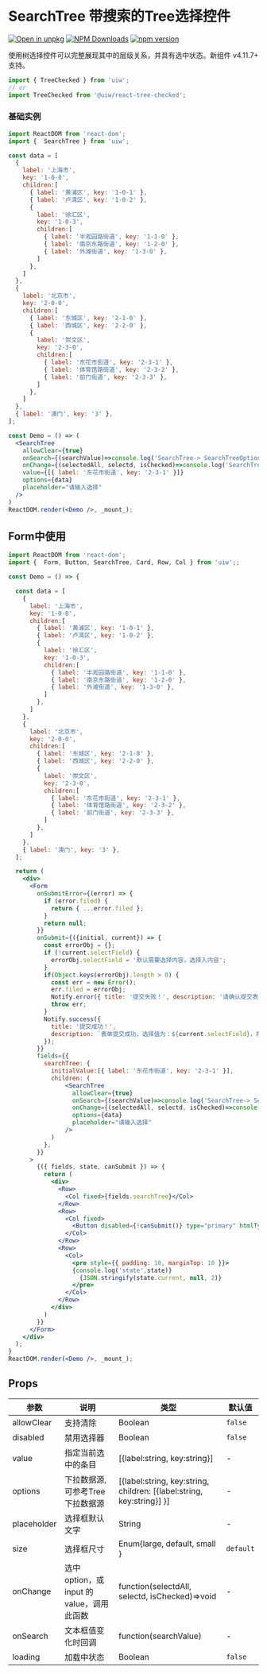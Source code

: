 SearchTree 带搜索的Tree选择控件
===

[![Open in unpkg](https://img.shields.io/badge/Open%20in-unpkg-blue)](https://uiwjs.github.io/npm-unpkg/#/pkg/@uiw/react-tree-checked/file/README.md)
[![NPM Downloads](https://img.shields.io/npm/dm/@uiw/react-tree-checked.svg?style=flat)](https://www.npmjs.com/package/@uiw/react-tree-checked)
[![npm version](https://img.shields.io/npm/v/@uiw/react-tree-checked.svg?label=@uiw/react-tree-checked)](https://npmjs.com/@uiw/react-tree-checked)

使用树选择控件可以完整展现其中的层级关系，并具有选中状态。新组件 v4.11.7+ 支持。

```jsx
import { TreeChecked } from 'uiw';
// or
import TreeChecked from '@uiw/react-tree-checked';
```

### 基础实例

<!--rehype:bgWhite=true&codeSandbox=true&codePen=true-->
```jsx
import ReactDOM from 'react-dom';
import {  SearchTree } from 'uiw';

const data = [
  {
    label: '上海市',
    key: '1-0-0',
    children:[
      { label: '黄浦区', key: '1-0-1' },
      { label: '卢湾区', key: '1-0-2' },
      {
        label: '徐汇区',
        key: '1-0-3',
        children:[
          { label: '半淞园路街道', key: '1-1-0' },
          { label: '南京东路街道', key: '1-2-0' },
          { label: '外滩街道', key: '1-3-0' },
        ]
      },
    ]
  },
  {
    label: '北京市',
    key: '2-0-0',
    children:[
      { label: '东城区', key: '2-1-0' },
      { label: '西城区', key: '2-2-0' },
      {
        label: '崇文区',
        key: '2-3-0',
        children:[
          { label: '东花市街道', key: '2-3-1' },
          { label: '体育馆路街道', key: '2-3-2' },
          { label: '前门街道', key: '2-3-3' },
        ]
      },
    ]
  },
  { label: '澳门', key: '3' },
];

const Demo = () => (
  <SearchTree
    allowClear={true}
    onSearch={(searchValue)=>console.log('SearchTree-> SearchTreeOption',searchValue)}
    onChange={(selectedAll, selectd, isChecked)=>console.log('SearchTree-> onChange',selectedAll, selectd, isChecked)}
    value={[{ label: '东花市街道', key: '2-3-1' }]}
    options={data}
    placeholder="请输入选择"
  />
)
ReactDOM.render(<Demo />, _mount_);
```

## Form中使用

<!--rehype:bgWhite=true&codeSandbox=true&codePen=true-->
```jsx
import ReactDOM from 'react-dom';
import {  Form, Button, SearchTree, Card, Row, Col } from 'uiw';;

const Demo = () => {

  const data = [
    {
      label: '上海市',
      key: '1-0-0',
      children:[
        { label: '黄浦区', key: '1-0-1' },
        { label: '卢湾区', key: '1-0-2' },
        {
          label: '徐汇区',
          key: '1-0-3',
          children:[
            { label: '半淞园路街道', key: '1-1-0' },
            { label: '南京东路街道', key: '1-2-0' },
            { label: '外滩街道', key: '1-3-0' },
          ]
        },
      ]
    },
    {
      label: '北京市',
      key: '2-0-0',
      children:[
        { label: '东城区', key: '2-1-0' },
        { label: '西城区', key: '2-2-0' },
        {
          label: '崇文区',
          key: '2-3-0',
          children:[
            { label: '东花市街道', key: '2-3-1' },
            { label: '体育馆路街道', key: '2-3-2' },
            { label: '前门街道', key: '2-3-3' },
          ]
        },
      ]
    },
    { label: '澳门', key: '3' },
  ];

  return (
    <div>
      <Form
        onSubmitError={(error) => {
          if (error.filed) {
            return { ...error.filed };
          }
          return null;
        }}
        onSubmit={({initial, current}) => {
          const errorObj = {};
          if (!current.selectField) {
            errorObj.selectField = '默认需要选择内容，选择入内容';
          }
          if(Object.keys(errorObj).length > 0) {
            const err = new Error();
            err.filed = errorObj;
            Notify.error({ title: '提交失败！', description: '请确认提交表单是否正确！' });
            throw err;
          }
          Notify.success({
            title: '提交成功！',
            description: `表单提交成功，选择值为：${current.selectField}，将自动填充初始化值！`,
          });
        }}
        fields={{
          searchTree: {
            initialValue:[{ label: '东花市街道', key: '2-3-1' }],
            children: (
                <SearchTree
                  allowClear={true}
                  onSearch={(searchValue)=>console.log('SearchTree-> SearchTreeOption',searchValue)}
                  onChange={(selectedAll, selectd, isChecked)=>console.log('SearchTree-> onChange',selectedAll, selectd, isChecked)}
                  options={data}
                  placeholder="请输入选择"
                />
            )
          },
        }}
      >
        {({ fields, state, canSubmit }) => {
          return (
            <div>
              <Row>
                <Col fixed>{fields.searchTree}</Col>
              </Row>
              <Row>
                <Col fixed>
                  <Button disabled={!canSubmit()} type="primary" htmlType="submit">提交</Button>
                </Col>
              </Row>
              <Row>
                <Col>
                  <pre style={{ padding: 10, marginTop: 10 }}>
                  {console.log('state',state)}
                    {JSON.stringify(state.current, null, 2)}
                  </pre>
                </Col>
              </Row>
            </div>
          )
        }}
      </Form>
    </div>
  );
}
ReactDOM.render(<Demo />, _mount_);
```

## Props

| 参数 | 说明 | 类型 | 默认值 |
|--------- |-------- |--------- |-------- |
| allowClear | 支持清除 | Boolean | `false` |
| disabled | 禁用选择器 | Boolean | `false` |
| value | 指定当前选中的条目 | [{label:string, key:string}] | - |
| options | 下拉数据源,可参考Tree下拉数据源 | [{label:string, key:string, children: [{label:string, key:string}] }] | - |
| placeholder | 选择框默认文字 | String | - |
| size | 选择框尺寸 | Enum{large, default, small } | `default` |
| onChange | 选中 option，或 input 的 value，调用此函数 | function(selectdAll, selectd, isChecked)=>void | - |
| onSearch | 文本框值变化时回调 | function(searchValue) | - |
| loading | 加载中状态 | Boolean | `false` |

